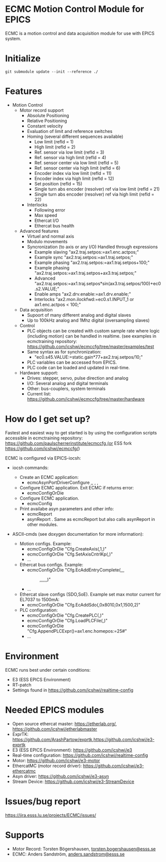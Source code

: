 ECMC Motion Control Module for EPICS 
==

ECMC is a motion control and data acquisition module for use with EPICS system.


# Initialize

```
git submodule update --init --reference ./
```

# Features

* Motion Control
    * Motor record support
        * Absolute Positioning
        * Relative Positioning
        * Constant velocity
        * Evaluation of limit and reference switches
        * Homing (several different sequences available)
            * Low limit (refId = 1)
            * High limit (refId = 2)
            * Ref. sensor via low limit (refId = 3)
            * Ref. sensor via high limit (refId = 4)
            * Ref. sensor center via low limit (refId = 5)
            * Ref. sensor center via high limit (refId = 6)
            * Encoder index via low limit (refId = 11)
            * Encoder index via high limit (refId = 12)
            * Set position (refId = 15)
            * Single turn abs encoder (resolver) ref via low limit (refId = 21)
            * Single turn abs encoder (resolver) ref via high limit (refId = 22)        
        * Interlocks
            * Following error
            * Max speed
            * Ethercat I/O
            * Ethercat bus health
    * Advanced features
        * Virtuel and normal axis
        * Modulo movements
        * Syncronization (to axis or any I/O) Handled through expressions
            * Example slaving  "ax2.traj.setpos:=ax1.enc.actpos;"
            * Example sync     "ax2.traj.setpos:=ax1.traj.setpos;"
            * Example phasing  "ax2.traj.setpos:=ax1.traj.setpos+100;"
            * Example phasing  "ax2.traj.setpos:=ax1.traj.setpos+ax3.traj.setpos;"
            * Advanced         "ax2.traj.setpos:=ax1.traj.setpos*sin(ax3.traj.setpos/100)+ec0.s2.VALUE;"
            * Enable amps      "ax2.drv.enable:=ax1.drv.enable;"
            * Interlocks       "ax2.mon.ilockfwd:=ec0.s1.INPUT_1 or ax1.enc.actpos < 100;"
    * Data acquisition
        * Supoort of many different analog and digital slaves
        * Up to 100kHz analog and 1Mhz digital (oversampling slaves)      
    * Control
        * PLC objects can be created with custom sample rate where logic (including motion) can be handled in realtime.
        (see examples in ecmctraining repository: https://github.com/icshwi/ecmccfg/tree/master/examples/test
        * Same syntax as for synchronization:
            * "ec0.s45.VALUE:=static.gain*77+ax2.traj.setpos/10;"                        
        * PLC variables can be accessed from EPICS. 
        * PLC code can be loaded and updated in real-time.
    * Hardware support: 
        * Drives: stepper, servo, pulse direction and analog
        * I/O: Several analog and digital terminals
        * Other: bus-couplers, system terminals
        * Current list: https://github.com/icshwi/ecmccfg/tree/master/hardware

# How do I get set up?

Fastest and easiest way to get started is by using the configuration scripts accessible in
ecmctraining repository: https://github.com/paulscherrerinstitute/ecmccfg,(or ESS fork https://github.com/icshwi/ecmccfg/)

ECMC is configured via EPICS-iocsh:

* iocsh commands:
    * Create an ECMC application:
        * ecmcAsynPortDriverConfigure <portName>,<paramTableSize>, <prio>, <disableAutoConnect>, <defaultSampleRateMS>
    * Configure ECMC application. Exit ECMC if returns error: 
        * ecmcConfigOrDie <ecmc ASCII command>
    * Configure ECMC application.
        * ecmcConfig <ecmc ASCII command> 
    * Print availabe asyn parameters and other info:
        * ecmcReport <detail> 
        * asynReport <detail>. Same as ecmcReport but also calls asynReport in other modules.

* ASCII-cmds (see doxygen documentation for more information):
    * Motion configs. Example:
        * ecmcConfigOrDie "Cfg.CreateAxis(<axisid>,1,<type>)"
        * ecmcConfigOrDie "Cfg.SetAxisCntrlKp(<axisid>,<kp>)"    
        * ...
    * Ethercat bus configs. Example:
        * ecmcConfigOrDie "Cfg.EcAddEntryComplete(<slaveid>,<vendorid>,<productid>,<dir>,<smid>,<pdoid>,<entryid>,<entrysubid>,<bits>,<name>)"  
        * ...
    * Ethercat slave configs (SDO,SoE). Example set max motor current for EL7037 to 1500mA:
        * ecmcConfigOrDie "Cfg.EcAddSdo(<slaveid>,0x8010,0x1,1500,2)"
    * PLC configuration:
        * ecmcConfigOrDie "Cfg.CreatePLC(<plcid>,<sample rate ms>)"
        * ecmcConfigOrDie "Cfg.LoadPLCFile(<plcid>,<filename>)"
        * ecmcConfigOrDie "Cfg.AppendPLCExpr(<plcid>)=ax1.enc.homepos:=25#"
        * ...

# Environment
ECMC runs best under certain conditions:

* E3 (ESS EPICS Environment)
* RT-patch
* Settings found in https://github.com/icshwi/realtime-config

# Needed EPICS modules

* Open source ethercat master:      https://etherlab.org/, https://github.com/icshwi/etherlabmaster 
* ExprTK:                           https://github.com/ArashPartow/exprtk,https://github.com/icshwi/e3-exprtk
* E3 (ESS EPICS Environment):       https://github.com/icshwi/e3
* Real-time configuration:          https://github.com/icshwi/realtime-config
* Motor:                            https://github.com/icshwi/e3-motor
* EthercatMC (motor record driver): https://github.com/icshwi/e3-ethercatmc
* Asyn driver:                      https://github.com/icshwi/e3-asyn
* Stream Device:                    https://github.com/icshwi/e3-StreamDevice

# Issues/bug report

  https://jira.esss.lu.se/projects/ECMC/issues/

# Supports

* Motor Record:  Torsten Bögershausen, torsten.bogershausen@esss.se
* ECMC:          Anders Sandström, anders.sandstrom@esss.se

